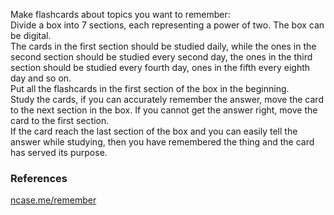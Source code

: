 Make flashcards about topics you want to remember:   
Divide a box into 7 sections, each representing a power of two. The box can be digital.   
The cards in the first section should be studied daily, while the ones in the second section should be studied every second day, the ones in the third section should be studied every fourth day, ones in the fifth every eighth day and so on.   
Put all the flashcards in the first section of the box in the beginning.   
Study the cards, if you can accurately remember the answer, move the card to the next section in the box. If you cannot get the answer right, move the card to the first section.   
If the card reach the last section of the box and you can easily tell the answer while studying, then you have remembered the thing and the card has served its purpose.   
   
### References   
[ncase.me/remember](https://ncase.me/remember)    
